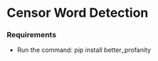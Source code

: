 <h1>Censor Word Detection</h1>

<h3>Requirements</h3>
<ul>
  <li>Run the command: 
    pip install better_profanity</li>
</ul>
